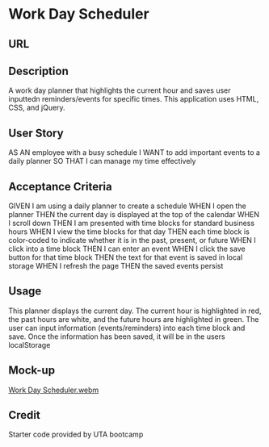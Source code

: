 # Work Day Scheduler
## URL

## Description
A work day planner that highlights the current hour and saves user inputtedn reminders/events for specific times. This application uses HTML, CSS, and jQuery.


## User Story
AS AN employee with a busy schedule
I WANT to add important events to a daily planner
SO THAT I can manage my time effectively

## Acceptance Criteria
GIVEN I am using a daily planner to create a schedule
WHEN I open the planner
THEN the current day is displayed at the top of the calendar
WHEN I scroll down
THEN I am presented with time blocks for standard business hours
WHEN I view the time blocks for that day
THEN each time block is color-coded to indicate whether it is in the past, present, or future
WHEN I click into a time block
THEN I can enter an event
WHEN I click the save button for that time block
THEN the text for that event is saved in local storage
WHEN I refresh the page
THEN the saved events persist

## Usage
This planner displays the current day.
The current hour is highlighted in red, the past hours are white, and the future hours are highlighted in green.
The user can input information (events/reminders) into each time block and save. 
Once the information has been saved, it will be in the users localStorage

## Mock-up

[Work Day Scheduler.webm](https://user-images.githubusercontent.com/107084291/203160399-64a0c669-f195-453d-8d5d-0c6b43d4d60b.webm)

## Credit
Starter code provided by UTA bootcamp
